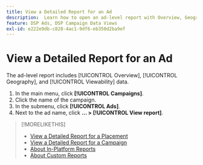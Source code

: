 ```yaml
---
title: View a Detailed Report for an Ad
description:  Learn how to open an ad-level report with Overview, Geography, and Viewability data.
feature: DSP Ads, DSP Campaign Data Views
exl-id: e222e9db-c828-4ac1-9df6-eb350d2ba9ef
---
```

# View a Detailed Report for an Ad

The <!--legacy --> ad-level report includes [!UICONTROL Overview], [!UICONTROL Geography], and [!UICONTROL Viewability] data.

1. In the main menu, click **[!UICONTROL Campaigns]**.
1. Click the name of the campaign.
1. In the submenu, click **[!UICONTROL Ads]**.
1. Next to the ad name, click  **... > [!UICONTROL View report]**.

>[!MORELIKETHIS]
>
>* [View a Detailed Report for a Placement](/help/dsp/campaign-management/placements/placement-view-report.md)
>* [View a Detailed Report for a Campaign](/help/dsp/campaign-management/campaigns/campaign-view-report.md)
>* [About In-Platform Reports](/help/dsp/campaign-management/reports/campaign-reports-about.md)
>* [About Custom Reports](/help/dsp/reports/report-about.md)
